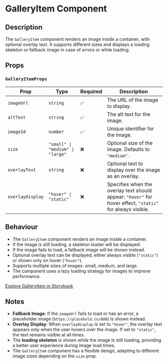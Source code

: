 # GalleryItem Component

## Description

The `GalleryItem` component renders an image inside a container, with optional overlay text. It supports different sizes and displays a loading skeleton or fallback image in case of errors or while loading.

## Props

### `GalleryItemProps`

| Prop             | Type                             | Required | Description                                                                                               |
| ---------------- | -------------------------------- | -------- | --------------------------------------------------------------------------------------------------------- |
| `imageUrl`       | `string`                         | ✅       | The URL of the image to display.                                                                          |
| `altText`        | `string`                         | ✅       | The alt text for the image.                                                                               |
| `imageId`        | `number`                         | ✅       | Unique identifier for the image.                                                                          |
| `size`           | `"small" \| "medium" \| "large"` | ❌       | Optional size of the image. Defaults to `"medium"`.                                                       |
| `overlayText`    | `string`                         | ❌       | Optional text to display over the image as an overlay.                                                    |
| `overlayDisplay` | `"hover" \| "static"`            | ❌       | Specifies when the overlay text should appear: `"hover"` for hover effect, `"static"` for always visible. |

## Behaviour

- The `GalleryItem` component renders an image inside a container.
- If the image is still loading, a skeleton loader will be displayed.
- If the image fails to load, a fallback image will be shown instead.
- Optional overlay text can be displayed, either always visible (`"static"`) or shown only on hover (`"hover"`).
- Supports multiple sizes of images: small, medium, and large.
- The component uses a lazy loading strategy for images to improve performance.

[Explore GalleryItem in Storybook](http://localhost:6006/?path=/docs/library-galleries-galleryitem--docs&args=error:&globals=viewport:largeMobile)

## Notes

- **Fallback Image**: If the `imageUrl` fails to load or has an error, a placeholder image (`https://placehold.co/600`) is shown instead.
- **Overlay Display**: When `overlayDisplay` is set to `"hover"`, the overlay text appears only when the user hovers over the image. If set to `"static"`, the text remains visible at all times.
- The **loading skeleton** is shown while the image is still loading, providing a better user experience during image load times.
- The `GalleryItem` component has a flexible design, adapting to different image sizes depending on the `size` prop.
